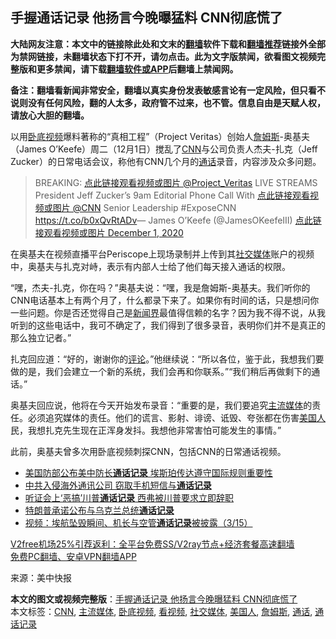  <h2>手握通话记录 他扬言今晚曝猛料 CNN彻底慌了</h2> <p class="notice"><b>大陆网友注意：本文中的链接除此处和文末的<a href="https://github.com/bannedbook/fanqiang" >翻墙</a>软件下载和<a href="https://github.com/killgcd/justmysocks/blob/master/README.md">翻墙推荐</a>链接外全部为禁网链接，未翻墙状态下打不开，请勿点击。此为文字版禁闻，欲看图文视频完整版和更多禁闻，请下载<a href="https://github.com/bannedbook/fanqiang">翻墙软件或APP</a>后翻墙上禁闻网。</p><p>备注：翻墙看新闻非常安全，翻墙以真实身份发表敏感言论有一定风险，但只看不说则没有任何风险，翻的人太多，政府管不过来，也不管。信息自由是天赋人权，请放心大胆的翻墙。</b></p>  <div class="entry"> <p id="conimg">以用<a href="https://www.bannedbook.org/bnews/tag/%E5%8D%A7%E5%BA%95%E8%A7%86%E9%A2%91/" class="st_tag internal_tag" rel="tag" title="标签 卧底视频 下的日志">卧底视频</a>爆料著称的“真相工程”（Project Veritas）创始人<a href="https://www.bannedbook.org/bnews/tag/%E8%A9%B9%E5%A7%86%E6%96%AF/" class="st_tag internal_tag" rel="tag" title="标签 詹姆斯 下的日志">詹姆斯</a>-奥基夫（James O’Keefe）周二（12月1日）搅乱了<a href="https://www.bannedbook.org/bnews/tag/cnn/" class="st_tag internal_tag" rel="tag" title="标签 CNN 下的日志">CNN</a>与公司负责人杰夫-扎克（Jeff Zucker）的日常电话会议，称他有CNN几个月的<a href="https://www.bannedbook.org/bnews/tag/%E9%80%9A%E8%AF%9D/" class="st_tag internal_tag" rel="tag" title="标签 通话 下的日志">通话</a>录音，内容涉及众多问题。</p> <blockquote><p>BREAKING: <a href="https://twitter.com/Project_Veritas?ref_src=twsrc%5Etfw">点此链接观看视频或图片 @Project_Veritas</a> LIVE STREAMS President Jeff Zucker’s 9am Editorial Phone Call With <a href="https://twitter.com/CNN?ref_src=twsrc%5Etfw">点此链接观看视频或图片 @CNN</a> Senior Leadership #ExposeCNN <a href="https://t.co/b0xQvRtADv">https://t.co/b0xQvRtADv</a>— James O&#8217;Keefe (@JamesOKeefeIII) <a href="https://twitter.com/JamesOKeefeIII/status/1333774463935111173?ref_src=twsrc%5Etfw">点此链接观看视频或图片 December 1, 2020</a></p> </blockquote> <p>在奥基夫在视频直播平台Periscope上现场录制并上传到其<a href="https://www.bannedbook.org/bnews/tag/%e7%a4%be%e4%ba%a4%e5%aa%92%e4%bd%93/" class="st_tag internal_tag" rel="tag" title="标签 社交媒体 下的日志">社交媒体</a>账户的视频中，奥基夫与扎克对峙，表示有内部人士给了他们每天接入通话的权限。</p> <p>“嘿，杰夫-扎克，你在吗？”奥基夫说：“嘿，我是詹姆斯-奥基夫。我们听你的CNN电话基本上有两个月了，什么都录下来了。如果你有时间的话，只是想问你一些问题。你是否还觉得自己是<span class='wp_keywordlink'><a href="https://www.bannedbook.org/forum2/topic805.html" title="新闻与官场的内幕故事：新闻界" target="_blank">新闻界</a></span>最值得信赖的名字？因为我不得不说，从我听到的这些电话中，我可不确定了，我们得到了很多录音，表明你们并不是真正的那么独立记者。”</p>  <p>扎克回应道：“好的，谢谢你的<span class='wp_keywordlink_affiliate'><a href="https://www.bannedbook.org/bnews/comments/" title="新闻评论" target="_blank">评论</a></span>。”他继续说：“所以各位，鉴于此，我想我们要做的是，我们会建立一个新的系统，我们会再和你联系。”“我们稍后再做剩下的通话。”</p> <p>奥基夫回应说，他将在今天开始发布录音：“重要的是，我们要追究<a href="https://www.bannedbook.org/bnews/tag/%e4%b8%bb%e6%b5%81%e5%aa%92%e4%bd%93/" class="st_tag internal_tag" rel="tag" title="标签 主流媒体 下的日志">主流媒体</a>的责任。必须追究媒体的责任。他们的谎言、影射、诽谤、诋毁、夸张都在伤害<a href="https://www.bannedbook.org/bnews/tag/%E7%BE%8E%E5%9B%BD%E4%BA%BA/" class="st_tag internal_tag" rel="tag" title="标签 美国人 下的日志">美国人</a>民，我想扎克先生现在正浑身发抖。我想他非常害怕可能发生的事情。”</p>  <p>此前，奥基夫曾多次用卧底视频刺探CNN，包括CNN的日常通话视频。</p> <ul class='op-related-articles' title='相关阅读'> <li><a href='https://www.bannedbook.org/bnews/cnnews/20200808/1376607.html' target='_blank'>美国防部公布美中防长<b>通话记录</b> 埃斯珀传达遵守国际规则重要性</a></li> <li><a href='https://www.bannedbook.org/bnews/comments/20191102/1216055.html' target='_blank'>中共入侵海外通讯公司 窃取手机短信与<b>通话记录</b></a></li> <li><a href='https://www.bannedbook.org/bnews/cnnews/20190928/1198699.html' target='_blank'>听证会上‘恶搞’川普<b>通话记录</b> 西弗被川普要求立即辞职</a></li> <li><a href='https://www.bannedbook.org/bnews/worldnews/20190925/1197086.html' target='_blank'>特朗普承诺公布与乌克兰总统<b>通话记录</b></a></li> <li><a href='https://www.bannedbook.org/bnews/bannedvideo/20190316/1097936.html' target='_blank'>视频：埃航坠毁瞬间、机长与空管<b>通话记录</b>被披露（3/15）</a></li> </ul> <p class="texttj"> <a href="https://github.com/bannedbook/fanqiang/wiki/V2ray%E6%9C%BA%E5%9C%BA" target="_blank">V2free机场25%引荐返利：全平台免费SS/V2ray节点+经济套餐高速翻墙</a><br/> <a href="https://github.com/bannedbook/fanqiang/wiki/%E7%A6%81%E9%97%BB%E7%BD%91%E5%AE%89%E5%8D%93%E7%BF%BB%E5%A2%99%E6%96%B0%E9%97%BBAPP" target="_blank">免费PC翻墙、安卓VPN翻墙APP</a></p><p> 来源：美中快报 </p><a name='sharetosocial'></a>       <div><b>本文的图文或视频完整版</b>：<a href='https://www.bannedbook.org/bnews/cnnews/20201202/1440520.html'>手握通话记录 他扬言今晚曝猛料 CNN彻底慌了</a></div>  </div><!--END ENTRY--> <div class="postfooter"> <div>本文标签：<a href="https://www.bannedbook.org/bnews/tag/cnn/" rel="tag">CNN</a>, <a href="https://www.bannedbook.org/bnews/tag/%e4%b8%bb%e6%b5%81%e5%aa%92%e4%bd%93/" rel="tag">主流媒体</a>, <a href="https://www.bannedbook.org/bnews/tag/%E5%8D%A7%E5%BA%95%E8%A7%86%E9%A2%91/" rel="tag">卧底视频</a>, <a href="https://www.bannedbook.org/bnews/tag/%E7%9C%8B%E8%A7%86%E9%A2%91/" rel="tag">看视频</a>, <a href="https://www.bannedbook.org/bnews/tag/%e7%a4%be%e4%ba%a4%e5%aa%92%e4%bd%93/" rel="tag">社交媒体</a>, <a href="https://www.bannedbook.org/bnews/tag/%E7%BE%8E%E5%9B%BD%E4%BA%BA/" rel="tag">美国人</a>, <a href="https://www.bannedbook.org/bnews/tag/%E8%A9%B9%E5%A7%86%E6%96%AF/" rel="tag">詹姆斯</a>, <a href="https://www.bannedbook.org/bnews/tag/%E9%80%9A%E8%AF%9D/" rel="tag">通话</a>, <a href="https://www.bannedbook.org/bnews/tag/%e9%80%9a%e8%af%9d%e8%ae%b0%e5%bd%95/" rel="tag">通话记录</a></div>  </div><!--END POSTFOOTER--> 